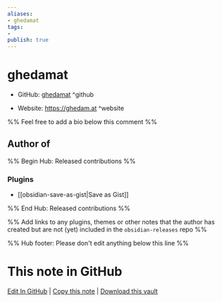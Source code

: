 ```yaml
---
aliases:
- ghedamat
tags:
- 
publish: true
---
```


# ghedamat

- GitHub: [ghedamat](https://github.com/ghedamat/) ^github
<!-- - Discord: `@` ^discord-->
- Website: <https://ghedam.at> ^website
<!-- - [[Publish sites|Publish site]]: ^publish-->

%% Feel free to add a bio below this comment %%


## Author of

%% Begin Hub: Released contributions %%
### Plugins
- [[obsidian-save-as-gist|Save as Gist]]

%% End Hub: Released contributions %%

%% Add links to any plugins, themes or other notes that the author has created but are not (yet) included in the `obsidian-releases` repo %%

<!--
### Unlisted plugins
-->

<!--
### Others
-->

<!--
## Sponsor this author

- [[GitHub sponsors]]: [Sponsor @ghedamat on GitHub Sponsors](https://github.com/sponsors/ghedamat) ^github-sponsor
- [[Buy me a coffee]]: ^buy-me-a-coffee
- [[PayPal]]: ^paypal
- [[Patreon]]: ^patreon

-->

<!--
## Follow this author

- [[YouTube Channels|On YouTube]]: ^youtube
- Twitter: ^twitter
- ...
-->

%% Hub footer: Please don't edit anything below this line %%

# This note in GitHub

<span class="git-footer">[Edit In GitHub](https://github.dev/obsidian-community/obsidian-hub/blob/main/01%20-%20Community/People/ghedamat.md "git-hub-edit-note") | [Copy this note](https://raw.githubusercontent.com/obsidian-community/obsidian-hub/main/01%20-%20Community/People/ghedamat.md "git-hub-copy-note") | [Download this vault](https://github.com/obsidian-community/obsidian-hub/archive/refs/heads/main.zip "git-hub-download-vault") </span>
